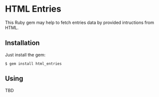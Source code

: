 # HTML Entries
This Ruby gem may help to fetch entries data by provided intructions from HTML.

## Installation

Just install the gem:
```
$ gem install html_entries
```

## Using
TBD
